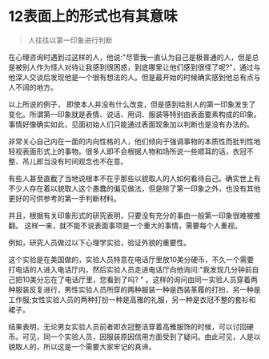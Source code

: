 # 12表面上的形式也有其意味
>人往往以第一印象进行判断

在心理咨询时遇到过这样的人，他说:"尽管我一直认为自己是极普通的人，但是总是被别人作为怪人对待让我感到很困惑，到底哪里让他们感到很怪了呢?"，通过与他深人交谈后发现他是一个很有想法的人。但是最开始的时候确实感到他总有点与人不阔的地方。

以上所说的例子， 即使本人并没有什么改变，但是感到给别人的第一印象发生了变化。所谓第一印象就是表情、说话、用词、服装等特别由表面要素构成的印象。事情好像确实如此，见面初始人们只能通过表面现象加以判断也是没有办法的。

非常关心自己内在一面的内向性格的人，他们倾向于强调事物的本质性而批判性地轻视表面形式上的事物。很多人即不会根据人物和场所说一些顺耳的话，衣冠不整、吊儿郎当没有时间观念也不在意。

有些人甚至直截了当地说根本不在乎那些以貌取人的人如何看待自己。确实世上有不少人存在着以貌取人这个愚蠢的偏见做法，但是除了第一印象之外，也没有其他更好的可供参考的第一手判断材料。

并且，根据有关印象形式的研究表明，只要没有充分的事由一般第一印象很难被推翻。 这样一来，就不能不说表面事项是一个重大的事情，需要每个人重视。

例如，研究人员做过以下心理学实验，验证外貌的重要性。

这个实验是在美国做的，实验人员特意在电话厅里放10美分硬币，不久一个需要打电话的人进入电话厅内，然后实验人员走进电话厅向他询问:"我发现几分钟前自己把10美分忘在了电话厅里，您看到了吗? " 。这样的询问由同一实验人员穿着两种服装反复进行，男性实验人员所穿的两种服装一种是西装革履的打扮，另一种是工作服;女性实验人员的两种打扮一种是高雅的礼服，另一种是衣冠不整的套衫和裙子。

结果表明，无论男女实验人员前者即衣冠整洁穿着高雅服饰的时候，可以讨回硬币。可见，同一个实验人员，因服装原因信用方面受到了疑问。由此可见，人是以貌取人的，所以这是一个需要大家牢记的真谛。
